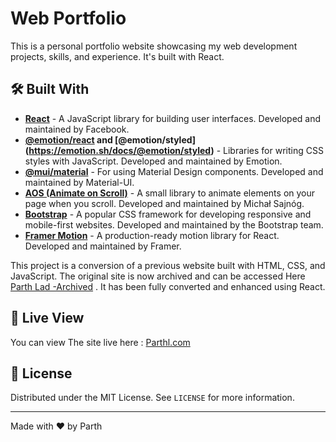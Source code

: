 # Web Portfolio

This is a personal portfolio website showcasing my web development projects, skills, and experience. It's built with React.

## 🛠️ Built With

- **[React](https://reactjs.org/)** - A JavaScript library for building user interfaces. Developed and maintained by Facebook.
- **[@emotion/react](https://emotion.sh/docs/@emotion/react) 
and [@emotion/styled] (https://emotion.sh/docs/@emotion/styled)** - Libraries for writing CSS styles with JavaScript. Developed and maintained by Emotion.
- **[@mui/material](https://mui.com/)** - For using Material Design components. Developed and maintained by Material-UI.
- **[AOS (Animate on Scroll)](https://michalsnik.github.io/aos/)** - A small library to animate elements on your page when you scroll. Developed and maintained by Michał Sajnóg.
- **[Bootstrap](https://getbootstrap.com/)** - A popular CSS framework for developing responsive and mobile-first websites. Developed and maintained by the Bootstrap team.
- **[Framer Motion](https://www.framer.com/api/motion/)** - A production-ready motion library for React. Developed and maintained by Framer.


This project is a conversion of a previous website built with HTML, CSS, and JavaScript. The original site is now archived and can be accessed Here [Parth Lad -Archived](https://web.archive.org/web/20240401000032/https://parthl.com/) . It has been fully converted and enhanced using React.

## 👀 Live View
You can view The site live here : [Parthl.com](https://parthl.com/)

## 📝 License

Distributed under the MIT License. See `LICENSE` for more information.


---

Made with ❤️ by Parth
